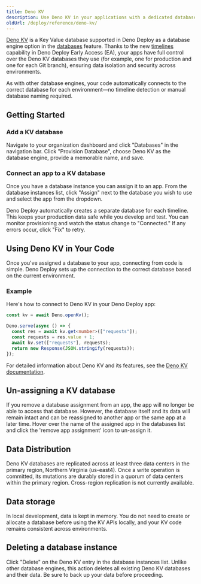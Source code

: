 ```yaml
---
title: Deno KV
description: Use Deno KV in your applications with a dedicated database per timeline
oldUrl: /deploy/reference/deno-kv/
---
```


[Deno KV] is a Key Value database supported in Deno Deploy as a database engine
option in the [databases] feature. Thanks to the new [timelines] capability in
Deno Deploy Early Access (EA), your apps have full control over the Deno KV
databases they use (for example, one for production and one for each Git
branch), ensuring data isolation and security across environments.

As with other database engines, your code automatically connects to the correct
database for each environment—no timeline detection or manual database naming
required.

## Getting Started

### Add a KV database

Navigate to your organization dashboard and click "Databases" in the navigation
bar. Click "Provision Database", choose Deno KV as the database engine, provide
a memorable name, and save.

### Connect an app to a KV database

Once you have a database instance you can assign it to an app. From the database
instances list, click "Assign" next to the database you wish to use and select
the app from the dropdown.

Deno Deploy automatically creates a separate database for each timeline. This
keeps your production data safe while you develop and test. You can monitor
provisioning and watch the status change to "Connected." If any errors occur,
click "Fix" to retry.

## Using Deno KV in Your Code

Once you've assigned a database to your app, connecting from code is simple.
Deno Deploy sets up the connection to the correct database based on the current
environment.

### Example

Here's how to connect to Deno KV in your Deno Deploy app:

```typescript
const kv = await Deno.openKv();

Deno.serve(async () => {
  const res = await kv.get<number>(["requests"]);
  const requests = res.value + 1;
  await kv.set(["requests"], requests);
  return new Response(JSON.stringify(requests));
});
```

For detailed information about Deno KV and its features, see the
[Deno KV documentation][Deno KV].

## Un-assigning a KV database

If you remove a database assignment from an app, the app will no longer be able
to access that database. However, the database itself and its data will remain
intact and can be reassigned to another app or the same app at a later time.
Hover over the name of the assigned app in the databases list and click the
'remove app assignment' icon to un-assign it.

## Data Distribution

Deno KV databases are replicated across at least three data centers in the
primary region, Northern Virginia (us-east4). Once a write operation is
committed, its mutations are durably stored in a quorum of data centers within
the primary region. Cross-region replication is not currently available.

## Data storage

In local development, data is kept in memory. You do not need to create or
allocate a database before using the KV APIs locally, and your KV code remains
consistent across environments.

## Deleting a database instance

Click "Delete" on the Deno KV entry in the database instances list. Unlike other
database engines, this action deletes all existing Deno KV databases and their
data. Be sure to back up your data before proceeding.

[Deno KV]: /deploy/kv/
[databases]: /deploy/reference/databases/
[timelines]: /deploy/reference/timelines/
